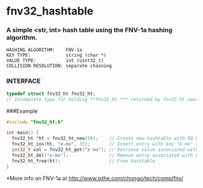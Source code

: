 # fnv32_hashtable
### A simple <str, int> hash table using the FNV-1a hashing algorithm.
```
HASHING ALGORITHM:    FNV-1a  
KEY TYPE:             string (char *)  
VALUE TYPE:           int (uint32_t)  
COLLISION RESOLUTION: separate chaining
```
 
### INTERFACE 
```c
typedef struct fnv32_ht fnv32_ht;
// Incomplete type for holding **fnv32_ht *** returned by fnv32_ht_new()
```
###Example
```c
#include "fnv32_ht.h"

int main() {
  fnv32_ht *ht = fnv32_ht_new(50);    // Create new hashtable with 50 buckets
  fnv32_ht_ins(ht, "e-mo", 33);       // Insert entry with key "e-mo" and value 33
  int32_t val = fnv32_ht_get("e-mo"); // Retrieve value associated with key "e-mo" (33)
  fnv32_ht_del("e-mo");               // Remove entry associated with key "e-mo"
  fnv32_ht_free(ht);                  // Free hashtable
}
```

*More info on FNV-1a at http://www.isthe.com/chongo/tech/comp/fnv/
